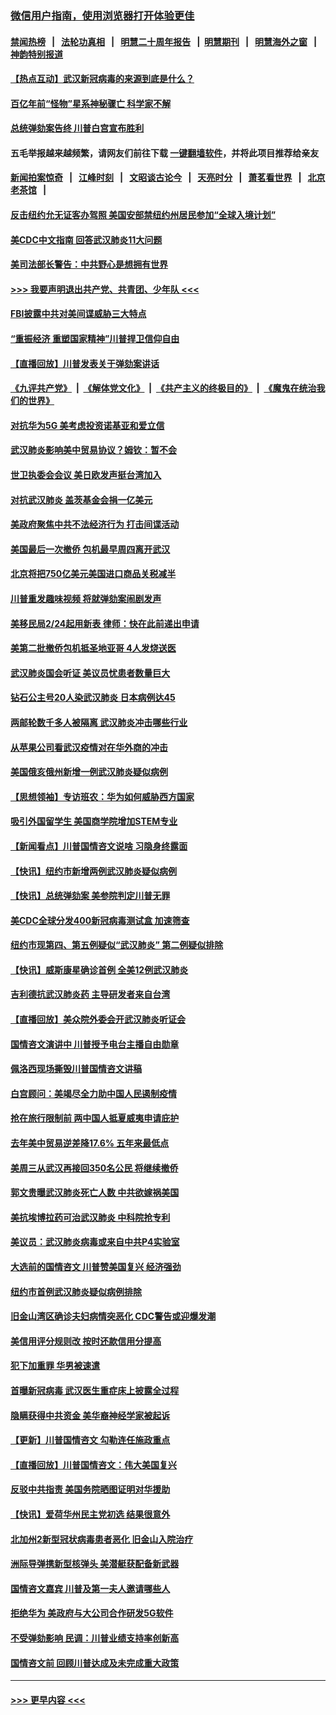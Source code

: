 ### [微信用户指南，使用浏览器打开体验更佳](https://github.com/gfw-breaker/banned-news1/blob/master/indexes/wechat-guide.md?t=0)
#### [禁闻热榜](热点新闻.md?t=0)  &nbsp;&nbsp;|&nbsp;&nbsp; [法轮功真相](https://github.com/gfw-breaker/truth/blob/master/README.md?t=0) &nbsp;&nbsp;|&nbsp;&nbsp; [明慧二十周年报告](https://github.com/gfw-breaker/mh-reports/blob/master/README.md?t=0) &nbsp;&nbsp;|&nbsp;&nbsp;[明慧期刊](https://github.com/gfw-breaker/mh-qikan) &nbsp;&nbsp;|&nbsp;&nbsp; [明慧海外之窗](https://github.com/gfw-breaker/mh-news/blob/master/README.md?t=0) &nbsp;&nbsp;|&nbsp;&nbsp; [神韵特别报道](https://github.com/gfw-breaker/mh-news/blob/master/shenyun.md?t=0)
#### [【热点互动】武汉新冠病毒的来源到底是什么？](../pages/nsc412/n11849749.md?t=02070844) 
#### [百亿年前“怪物”星系神秘骤亡 科学家不解](../pages/nsc412/n11849863.md?t=02070844) 
#### [总统弹劾案告终 川普白宫宣布胜利](../pages/nsc412/n11849985.md?t=02070844) 
#### 五毛举报越来越频繁，请网友们前往下载 [一键翻墙软件](https://github.com/gfw-breaker/ssr-accounts)，并将此项目推荐给亲友
#### [新闻拍案惊奇](https://github.com/gfw-breaker/banned-news1/blob/master/pages/link4.md) &nbsp;&nbsp;|&nbsp;&nbsp; [江峰时刻](https://github.com/gfw-breaker/banned-news1/blob/master/pages/link4.md) &nbsp;&nbsp;|&nbsp;&nbsp; [文昭谈古论今](https://github.com/gfw-breaker/banned-news1/blob/master/pages/link4.md) &nbsp;&nbsp;|&nbsp;&nbsp; [天亮时分](https://github.com/gfw-breaker/banned-news1/blob/master/pages/link4.md) &nbsp;&nbsp;|&nbsp;&nbsp; [萧茗看世界](https://github.com/gfw-breaker/banned-news1/blob/master/pages/link4.md) &nbsp;&nbsp;|&nbsp;&nbsp; [北京老茶馆](https://github.com/gfw-breaker/banned-news1/blob/master/pages/link4.md) &nbsp;&nbsp;|&nbsp;&nbsp; 
#### [反击纽约允无证客办驾照  美国安部禁纽约州居民参加“全球入境计划”](../pages/nsc412/n11849828.md?t=02070844) 
#### [美CDC中文指南 回答武汉肺炎11大问题](../pages/nsc412/n11849703.md?t=02070844) 
#### [美司法部长警告：中共野心是想拥有世界](../pages/nsc412/n11849769.md?t=02070844) 
#### [>>> 我要声明退出共产党、共青团、少年队 <<<](https://github.com/begood0513/goodnews/blob/master/quit/letter.md) 
#### [FBI披露中共对美间谍威胁三大特点](../pages/nsc412/n11849700.md?t=02070844) 
#### [“重振经济 重塑国家精神”川普捍卫信仰自由](../pages/nsc412/n11849641.md?t=02070844) 
#### [【直播回放】川普发表关于弹劾案讲话](../pages/nsc412/n11849472.md?t=02070844) 
#### [《九评共产党》](https://github.com/begood0513/9ping.md/blob/master/README.md) &nbsp;|&nbsp; [《解体党文化》](../../../../jtdwh.md/blob/master/README.md)  &nbsp;|&nbsp; [《共产主义的终极目的》](../../../../gczydzjmd.md/blob/master/README.md) &nbsp;|&nbsp; [《魔鬼在统治我们的世界》](../../../../mgztzwmdsj.md/blob/master/README.md) 
#### [对抗华为5G 美考虑投资诺基亚和爱立信](../pages/nsc412/n11849510.md?t=02070844) 
#### [武汉肺炎影响美中贸易协议？姆钦：暂不会](../pages/nsc412/n11849497.md?t=02070844) 
#### [世卫执委会会议 美日欧发声挺台湾加入](../pages/nsc412/n11849433.md?t=02070844) 
#### [对抗武汉肺炎 盖茨基金会捐一亿美元](../pages/nsc412/n11848953.md?t=02070844) 
#### [美政府聚焦中共不法经济行为 打击间谍活动](../pages/nsc412/n11849322.md?t=02070844) 
#### [美国最后一次撤侨 包机最早周四离开武汉](../pages/nsc412/n11849395.md?t=02070844) 
#### [北京将把750亿美元美国进口商品关税减半](../pages/nsc412/n11848896.md?t=02070844) 
#### [川普重发趣味视频 将就弹劾案闹剧发声](../pages/nsc412/n11848715.md?t=02070844) 
#### [美移民局2/24起用新表  律师：快在此前递出申请](../pages/nsc412/n11848220.md?t=02070844) 
#### [美第二批撤侨包机抵圣地亚哥 4人发烧送医](../pages/nsc412/n11847923.md?t=02070844) 
#### [武汉肺炎国会听证 美议员忧患者数量巨大](../pages/nsc412/n11844851.md?t=02070844) 
#### [钻石公主号20人染武汉肺炎 日本病例达45](../pages/nsc412/n11847823.md?t=02070844) 
#### [两邮轮数千多人被隔离 武汉肺炎冲击哪些行业](../pages/nsc412/n11847456.md?t=02070844) 
#### [从苹果公司看武汉疫情对在华外商的冲击](../pages/nsc412/n11847586.md?t=02070844) 
#### [美国俄亥俄州新增一例武汉肺炎疑似病例](../pages/nsc412/n11847714.md?t=02070844) 
#### [【思想领袖】专访班农：华为如何威胁西方国家](../pages/nsc412/n11847306.md?t=02070844) 
#### [吸引外国留学生 美国商学院增加STEM专业](../pages/nsc412/n11847417.md?t=02070844) 
#### [【新闻看点】川普国情咨文说啥 习隐身终露面](../pages/nsc412/n11847016.md?t=02070844) 
#### [【快讯】纽约市新增两例武汉肺炎疑似病例](../pages/nsc412/n11847250.md?t=02070844) 
#### [【快讯】总统弹劾案 美参院判定川普无罪](../pages/nsc412/n11847316.md?t=02070844) 
#### [美CDC全球分发400新冠病毒测试盒 加速筛查](../pages/nsc412/n11847260.md?t=02070844) 
#### [纽约市现第四、第五例疑似“武汉肺炎”   第二例疑似排除](../pages/nsc412/n11847332.md?t=02070844) 
#### [【快讯】威斯康星确诊首例 全美12例武汉肺炎](../pages/nsc412/n11847162.md?t=02070844) 
#### [吉利德抗武汉肺炎药 主导研发者来自台湾](../pages/nsc412/n11847064.md?t=02070844) 
#### [【直播回放】美众院外委会开武汉肺炎听证会](../pages/nsc412/n11846727.md?t=02070844) 
#### [国情咨文演讲中 川普授予电台主播自由勋章](../pages/nsc412/n11846815.md?t=02070844) 
#### [佩洛西现场撕毁川普国情咨文讲稿](../pages/nsc412/n11846724.md?t=02070844) 
#### [白宫顾问：美竭尽全力助中国人民遏制疫情](../pages/nsc412/n11846756.md?t=02070844) 
#### [抢在旅行限制前 两中国人抵夏威夷申请庇护](../pages/nsc412/n11846866.md?t=02070844) 
#### [去年美中贸易逆差降17.6% 五年来最低点](../pages/nsc412/n11846755.md?t=02070844) 
#### [美周三从武汉再接回350名公民 将继续撤侨](../pages/nsc412/n11846705.md?t=02070844) 
#### [郭文贵曝武汉肺炎死亡人数 中共欲嫁祸美国](../pages/nsc412/n11846240.md?t=02070844) 
#### [美抗埃博拉药可治武汉肺炎 中科院抢专利](../pages/nsc412/n11846409.md?t=02070844) 
#### [美议员：武汉肺炎病毒或来自中共P4实验室](../pages/nsc412/n11846043.md?t=02070844) 
#### [大选前的国情咨文 川普赞美国复兴 经济强劲](../pages/nsc412/n11845526.md?t=02070844) 
#### [纽约市首例武汉肺炎疑似病例排除](../pages/nsc412/n11844989.md?t=02070844) 
#### [旧金山湾区确诊夫妇病情突恶化 CDC警告或迎爆发潮](../pages/nsc412/n11845730.md?t=02070844) 
#### [美信用评分规则改  按时还款信用分提高](../pages/nsc412/n11845488.md?t=02070844) 
#### [犯下加重罪 华男被速遣](../pages/nsc412/n11845476.md?t=02070844) 
#### [首曝新冠病毒 武汉医生重症床上披露全过程](../pages/nsc412/n11845150.md?t=02070844) 
#### [隐瞒获得中共资金 美华裔神经学家被起诉](../pages/nsc412/n11844879.md?t=02070844) 
#### [【更新】川普国情咨文 勾勒连任施政重点](../pages/nsc412/n11845223.md?t=02070844) 
#### [【直播回放】川普国情咨文：伟大美国复兴](../pages/nsc412/n11842079.md?t=02070844) 
#### [反驳中共指责 美国务院晒图证明对华援助](../pages/nsc412/n11844859.md?t=02070844) 
#### [【快讯】爱荷华州民主党初选 结果很意外](../pages/nsc412/n11844878.md?t=02070844) 
#### [北加州2新型冠状病毒患者恶化 旧金山入院治疗](../pages/nsc412/n11844842.md?t=02070844) 
#### [洲际导弹携新型核弹头 美潜艇获配备新武器](../pages/nsc412/n11844680.md?t=02070844) 
#### [国情咨文嘉宾 川普及第一夫人邀请哪些人](../pages/nsc412/n11844712.md?t=02070844) 
#### [拒绝华为 美政府与大公司合作研发5G软件](../pages/nsc412/n11844625.md?t=02070844) 
#### [不受弹劾影响 民调：川普业绩支持率创新高](../pages/nsc412/n11844622.md?t=02070844) 
#### [国情咨文前 回顾川普达成及未完成重大政策](../pages/nsc412/n11844581.md?t=02070844) 

----
#### [ >>> 更早内容 <<< ](../indexes/nsc412-earlier.md)
